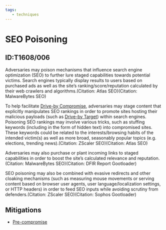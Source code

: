 ```yaml
---
tags:
   - techniques
---
```

# SEO Poisoning
## ID:T1608/006
Adversaries may poison mechanisms that influence search engine optimization (SEO) to further lure staged capabilities towards potential victims. Search engines typically display results to users based on purchased ads as well as the site’s ranking/score/reputation calculated by their web crawlers and algorithms.(Citation: Atlas SEO)(Citation: MalwareBytes SEO)

To help facilitate [Drive-by Compromise](techniques/T1189), adversaries may stage content that explicitly manipulates SEO rankings in order to promote sites hosting their malicious payloads (such as [Drive-by Target](techniques/T1608/004)) within search engines. Poisoning SEO rankings may involve various tricks, such as stuffing keywords (including in the form of hidden text) into compromised sites. These keywords could be related to the interests/browsing habits of the intended victim(s) as well as more broad, seasonably popular topics (e.g. elections, trending news).(Citation: ZScaler SEO)(Citation: Atlas SEO)

Adversaries may also purchase or plant incoming links to staged capabilities in order to boost the site’s calculated relevance and reputation.(Citation: MalwareBytes SEO)(Citation: DFIR Report Gootloader)

SEO poisoning may also be combined with evasive redirects and other cloaking mechanisms (such as measuring mouse movements or serving content based on browser user agents, user language/localization settings, or HTTP headers) in order to feed SEO inputs while avoiding scrutiny from defenders.(Citation: ZScaler SEO)(Citation: Sophos Gootloader)
## Mitigations
* [Pre-compromise](mitigations/M1056)
